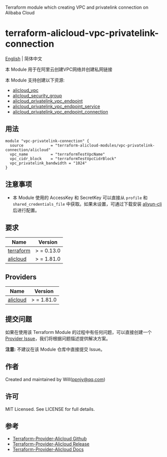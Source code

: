 Terraform module which creating VPC and privatelink connection on Alibaba Cloud

terraform-alicloud-vpc-privatelink-connection
=====================================================================

[English](README.md) | 简体中文

本 Module 用于在阿里云创建VPC网络并创建私网链接

本 Module 支持创建以下资源:

* [alicloud_vpc](https://registry.terraform.io/providers/aliyun/alicloud/latest/docs/resources/vpc)
* [alicloud_security_group](https://registry.terraform.io/providers/aliyun/alicloud/latest/docs/resources/security_group)
* [alicloud_privatelink_vpc_endpoint](https://registry.terraform.io/providers/aliyun/alicloud/latest/docs/resources/privatelink_vpc_endpoint)
* [alicloud_privatelink_vpc_endpoint_service](https://registry.terraform.io/providers/aliyun/alicloud/latest/docs/resources/privatelink_vpc_endpoint_service)
* [alicloud_privatelink_vpc_endpoint_connection](https://registry.terraform.io/providers/aliyun/alicloud/latest/docs/resources/privatelink_vpc_endpoint_connection)

## 用法

```hcl
module "vpc-privatelink-connection" {
  source            = "terraform-alicloud-modules/vpc-privatelink-connection/alicloud"
  vpc_name          = "terraformTestVpcName"
  vpc_cidr_block    = "terraformTestVpcCidrBlock"
  vpc_privatelink_bandwidth = "1024"
}
```

## 注意事项

* 本 Module 使用的 AccessKey 和 SecretKey 可以直接从 `profile` 和 `shared_credentials_file`
  中获取。如果未设置，可通过下载安装 [aliyun-cli](https://github.com/aliyun/aliyun-cli#installation) 后进行配置。

## 要求

| Name | Version |
|------|---------|
| <a name="requirement_terraform"></a> [terraform](#requirement\_terraform) | > = 0.13.0 |
| <a name="requirement_alicloud"></a> [alicloud](#requirement\_alicloud) | > = 1.81.0 |

## Providers

| Name | Version |
|------|---------|
| <a name="provider_alicloud"></a> [alicloud](#provider\_alicloud) | > = 1.81.0 |

## 提交问题

如果在使用该 Terraform Module
的过程中有任何问题，可以直接创建一个 [Provider Issue](https://github.com/aliyun/terraform-provider-alicloud/issues/new)，我们将根据问题描述提供解决方案。

**注意:** 不建议在该 Module 仓库中直接提交 Issue。

## 作者

Created and maintained by Will(ppnjy@qq.com)

## 许可

MIT Licensed. See LICENSE for full details.

## 参考

* [Terraform-Provider-Alicloud Github](https://github.com/aliyun/terraform-provider-alicloud)
* [Terraform-Provider-Alicloud Release](https://releases.hashicorp.com/terraform-provider-alicloud/)
* [Terraform-Provider-Alicloud Docs](https://registry.terraform.io/providers/aliyun/alicloud/latest/docs)
